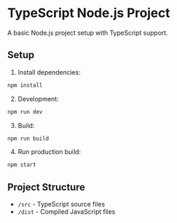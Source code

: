 # TypeScript Node.js Project

A basic Node.js project setup with TypeScript support.

## Setup

1. Install dependencies:
```bash
npm install
```

2. Development:
```bash
npm run dev
```

3. Build:
```bash
npm run build
```

4. Run production build:
```bash
npm start
```

## Project Structure

- `/src` - TypeScript source files
- `/dist` - Compiled JavaScript files
